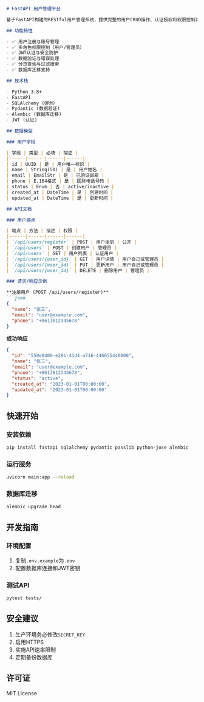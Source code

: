 ```markdown
# FastAPI 用户管理平台

基于FastAPI构建的RESTful用户管理系统，提供完整的用户CRUD操作、认证授权和权限控制功能。

## 功能特性

- ✅ 用户注册与账号管理
- ✅ 多角色权限控制（用户/管理员）
- ✅ JWT认证与安全防护
- ✅ 数据验证与错误处理
- ✅ 分页查询与过滤搜索
- ✅ 数据库迁移支持

## 技术栈

- Python 3.8+
- FastAPI
- SQLAlchemy (ORM)
- Pydantic (数据验证)
- Alembic (数据库迁移)
- JWT (认证)

## 数据模型

### 用户字段

| 字段 | 类型 | 必填 | 描述 |
|------|------|------|------|
| id | UUID | 是 | 用户唯一标识 |
| name | String(50) | 是 | 用户姓名 |
| email | EmailStr | 是 | 已验证邮箱 |
| phone | E.164格式 | 是 | 国际电话号码 |
| status | Enum | 否 | active/inactive |
| created_at | DateTime | 是 | 创建时间 |
| updated_at | DateTime | 是 | 更新时间 |

## API文档

### 用户端点

| 端点 | 方法 | 描述 | 权限 |
|------|------|------|------|
| `/api/users/register` | POST | 用户注册 | 公开 |
| `/api/users` | POST | 创建用户 | 管理员 |
| `/api/users` | GET | 用户列表 | 认证用户 |
| `/api/users/{user_id}` | GET | 用户详情 | 用户自己或管理员 |
| `/api/users/{user_id}` | PUT | 更新用户 | 用户自己或管理员 |
| `/api/users/{user_id}` | DELETE | 删除用户 | 管理员 |

### 请求/响应示例

**注册用户 (POST /api/users/register)**
```json
{
  "name": "张三",
  "email": "user@example.com",
  "phone": "+8613812345678"
}
```

**成功响应**
```json
{
  "id": "550e8400-e29b-41d4-a716-446655440000",
  "name": "张三",
  "email": "user@example.com",
  "phone": "+8613812345678",
  "status": "active",
  "created_at": "2023-01-01T00:00:00",
  "updated_at": "2023-01-01T00:00:00"
}
```

## 快速开始

### 安装依赖
```bash
pip install fastapi sqlalchemy pydantic passlib python-jose alembic
```

### 运行服务
```bash
uvicorn main:app --reload
```

### 数据库迁移
```bash
alembic upgrade head
```

## 开发指南

### 环境配置
1. 复制`.env.example`为`.env`
2. 配置数据库连接和JWT密钥

### 测试API
```bash
pytest tests/
```

## 安全建议

1. 生产环境务必修改`SECRET_KEY`
2. 启用HTTPS
3. 实施API速率限制
4. 定期备份数据库

## 许可证

MIT License
```